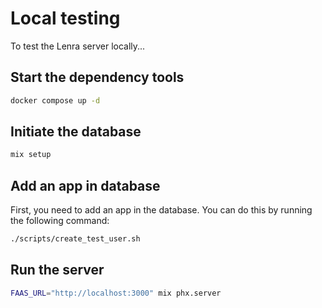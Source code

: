 # Local testing

To test the Lenra server locally...

## Start the dependency tools

```bash
docker compose up -d
```

## Initiate the database

```bash
mix setup
```

## Add an app in database

First, you need to add an app in the database. You can do this by running the following command:

```bash
./scripts/create_test_user.sh
```

## Run the server

```bash
FAAS_URL="http://localhost:3000" mix phx.server
```
